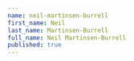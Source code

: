 ```yaml
---
name: neil-martinsen-burrell
first_name: Neil
last_name: Martinsen-Burrell
full_name: Neil Martinsen-Burrell
published: true
---
```

